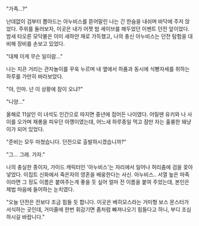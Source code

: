 "가족...?" 

난데없이 검부터 뽑아드는 아누비스를 뜯어말린 나는 긴 한숨을 내쉬며 바닥에 주저 앉았다. 
주위를 둘러보자, 이곳은 내가 어젯 밤 세이브를 해두었던 이벤트 던전 앞이었다. 
밤새 타오른 모닥불은 이미 새하얀 재로 가득했고, 나의 충신 아누비스는 던전 탐험을 대비해 장비를 손보고 있었다. 

"대체 이게 무슨 일이람..." 

나는 지끈 거리는 관자놀이를 꾸욱 누르며 내 옆에서 하품과 동시에 식빵자세를 취하는 하루를 가만히 바라보았다. 

"야, 인마. 넌 이 상황에 잠이 오냐?" 

"니양..." 

올해로 11살인 이 녀석도 인간으로 따지면 중년에 접어든 나이였다. 
어릴땐 유키와 나 사이를 오가며 재롱을 피우던 아깽이였는데, 어느새 하루종일 먹고 잠만 자는 훌륭한 돼냥이가 되어 있었다. 

"준비는 모두 마쳤습니다. 던전으로 출발하시겠습니까?" 

"그... 그래. 가자." 

나의 충실한 종이자, 가이드 캐릭터인 '아누비스'는 자리에서 일어나 허리춤에 검을 꽂아 넣었다. 
이집트 신화에서 죽은자의 영혼을 배웅한다는 사신. 아누비스.. 
서열 높은 마족이라면 그 정도 이름은 붙여주는게 좋을 듯 싶어 얼마 전 이름을 붙여 주었는데, 본인은 제법 마음에 들어하는 눈치였다. 

"오늘 던전은 전보다 조금 힘들 듯 합니다. 이곳은 베히모스라는 거미형 보스 몬스터가 서식하는 곳인데, 거미줄에 한번 휘감기면 좀처럼 빠져나오기 힘들다고 하니, 부디 조심하시길 바랍니다." 